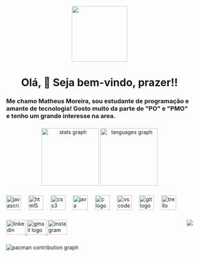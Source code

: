 <div align="center">
  <img height="150" src="https://media.tenor.com/X8854xxuQ_EAAAAM/destroy-code-mad.gif"  />
</div>

###

<h1 align="center">Olá, 👋 Seja bem-vindo, prazer!!</h1>

###

<h3 align="left">Me chamo Matheus Moreira, sou estudante de programação e amante de tecnologia! Gosto muito da parte de "PO" e "PMO" e tenho um grande interesse na area.</h3>

###

<div align="center">
  <img src="https://github-readme-stats.vercel.app/api?username=MatheusMoreira08&hide_title=false&hide_rank=true&show_icons=true&include_all_commits=true&count_private=true&disable_animations=false&theme=aura&locale=en&hide_border=false&order=1" height="155" alt="stats graph"  />
  <img src="https://github-readme-stats.vercel.app/api/top-langs?username=MatheusMoreira08&locale=en&hide_title=false&layout=compact&card_width=320&langs_count=5&theme=aura&hide_border=false&order=2" height="155" alt="languages graph"  />
</div>

###

<div align="left">
  <img src="https://skillicons.dev/icons?i=js" height="40" alt="javascript logo"  />
  <img width="12" />
  <img src="https://skillicons.dev/icons?i=html" height="40" alt="html5 logo"  />
  <img width="12" />
  <img src="https://skillicons.dev/icons?i=css" height="40" alt="css3 logo"  />
  <img width="12" />
  <img src="https://cdn.jsdelivr.net/gh/devicons/devicon/icons/java/java-original-wordmark.svg" height="40" alt="java logo"  />
  <img width="12" />
  <img src="https://skillicons.dev/icons?i=c" height="40" alt="c logo"  />
  <img width="12" />
  <img src="https://skillicons.dev/icons?i=vscode" height="40" alt="vscode logo"  />
  <img width="12" />
  <img src="https://cdn.simpleicons.org/git/F05032" height="40" alt="git logo"  />
  <img width="12" />
  <img src="https://cdn.simpleicons.org/trello/0052CC" height="40" alt="trello logo"  />
</div>

###

<img align="right" src="https://visitor-badge.laobi.icu/badge?page_id=MatheusMoreira08.MatheusMoreira08&right_color=aquamarine"  />

###

<div align="left">
  <a href="https://www.linkedin.com/in/matheus-moreira-4b876a302" target="_blank">
    <img src="https://raw.githubusercontent.com/maurodesouza/profile-readme-generator/master/src/assets/icons/social/linkedin/default.svg" width="52" height="40" alt="linkedin logo"  />
  </a>
  <a href="https://mail.google.com/mail/u/0/#inbox" target="_blank">
    <img src="https://raw.githubusercontent.com/maurodesouza/profile-readme-generator/master/src/assets/icons/social/gmail/default.svg" width="52" height="40" alt="gmail logo"  />
  </a>
  <a href="https://www.instagram.com/invites/contact/?utm_source=ig_contact_invite&utm_medium=copy_link&utm_content=9aok25r" target="_blank">
    <img src="https://raw.githubusercontent.com/maurodesouza/profile-readme-generator/master/src/assets/icons/social/instagram/default.svg" width="52" height="40" alt="instagram logo"  />
  </a>
</div>

###

<picture>
  <source media="(prefers-color-scheme: dark)" srcset="https://raw.githubusercontent.com/MatheusMoreira08/MatheusMoreira08/output/pacman-contribution-graph-dark.svg">
  <source media="(prefers-color-scheme: light)" srcset="https://raw.githubusercontent.com/MatheusMoreira08/MatheusMoreira08/output/pacman-contribution-graph.svg">
  <img alt="pacman contribution graph" src="https://raw.githubusercontent.com/MatheusMoreira08/MatheusMoreira08/output/pacman-contribution-graph.svg">
</picture>

###
